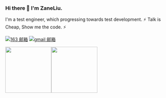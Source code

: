### Hi there 👋 I'm ZaneLiu.

I'm a test engineer, which progressing towards test development. ⚡ Talk is Cheap, Show me the code. ⚡

[![163 邮箱](https://img.shields.io/badge/-163%20Mail-FC1F1F?style=plastic&link=mailto:lzy291980138@163.com)](mailto:lzy291980138@163.com)
[![gmail 邮箱](https://img.shields.io/badge/Gmail-D14836?logo=gmail&logoColor=white)](mailto:lzy291980138@gmail.com)

[<span><img src="https://github-readme-stats.vercel.app/api/top-langs/?username=LemonLzy&layout=compact" height=145/></span><span><img src="https://github-readme-stats.vercel.app/api?username=LemonLzy&count_private=true&show_icons=true" height=145/></span>](https://lemonlzy.cn/)
